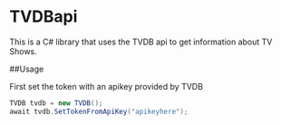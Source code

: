 # TVDBapi
This is a C# library that uses the TVDB api to get information about TV Shows.

##Usage

First set the token with an apikey provided by TVDB

```c#
TVDB tvdb = new TVDB();
await tvdb.SetTokenFromApiKey("apikeyhere");
```
